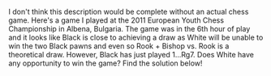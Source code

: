 I don't think this description would be complete without an actual chess game. Here's a game I played at the 2011 European Youth Chess Championship in Albena, Bulgaria. The game was in the 6th hour of play
and it looks like Black is close to achieving a draw as White will be unable to win the two Black pawns and even so Rook + Bishop vs. Rook is a theoretical draw. However, Black has just played
1...Rg7. Does White have any opportunity to win the game? Find the solution below!
